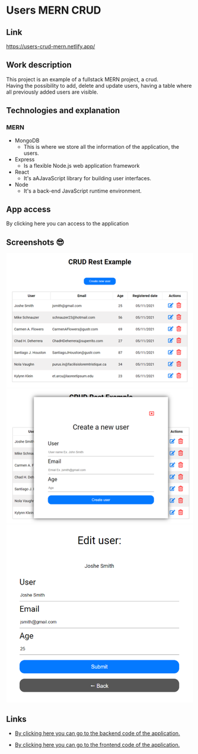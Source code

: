 # Users MERN CRUD

## Link
https://users-crud-mern.netlify.app/

## Work description
This project is an example of a fullstack MERN project, a crud. <br>
Having the possibility to add, delete and update users, having a table where all previously added users are visible.

## Technologies and explanation
### MERN
- MongoDB
    - This is where we store all the information of the application, the users.
- Express
    - Is a flexible Node.js web application framework 
- React
    - It's aAJavaScript library for building user interfaces.
- Node
    - It's a back-end JavaScript runtime environment.

## App access
By clicking here you can access to the application

## Screenshots :sunglasses:
![Main app](https://raw.githubusercontent.com/ShiWonWan/Users_MERN_CRUD/main/screenshots/main.png)
![New user](https://raw.githubusercontent.com/ShiWonWan/Users_MERN_CRUD/main/screenshots/new%20user.png)
![Edit a user](https://raw.githubusercontent.com/ShiWonWan/Users_MERN_CRUD/main/screenshots/edit%20user.png)
## Links
- [By clicking here you can go to the backend code of the application.](https://github.com/ShiWonWan/Users_MERN_CRUD/tree/main/backend)

- [By clicking here you can go to the frontend code of the application.](https://github.com/ShiWonWan/Users_MERN_CRUD/tree/main/frontend)
